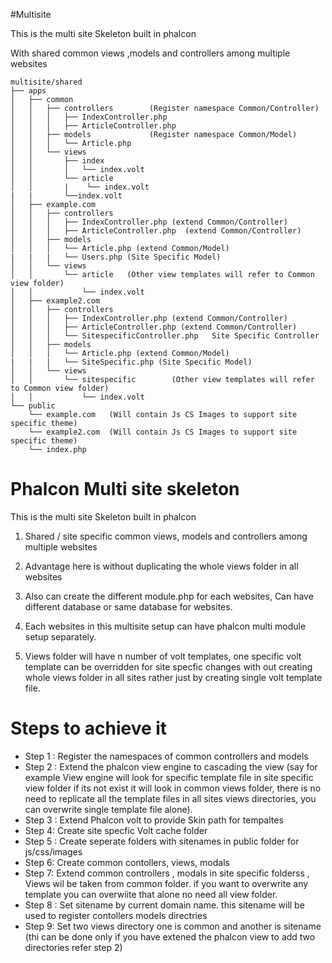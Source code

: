 #Multisite 

This is the multi site Skeleton  built in phalcon

With shared common views ,models and controllers among multiple websites 

	multisite/shared 
	├── apps
	│   ├── common
	│   │   ├── controllers        (Register namespace Common/Controller)
	│   │   │   ├── IndexController.php   
	│   │   │   ├── ArticleController.php
	│   │   ├── models             (Register namespace Common/Model)
	│   │   │   └── Article.php  
	│   │   └── views
	│   │       ├── index
	│   │       │   └── index.volt
	│   │       └── article
	│   │       |    └── index.volt
	|   |       └──index.volt   
	│   ├── example.com
	│   │   ├── controllers
	│   │   │   ├── IndexController.php (extend Common/Controller)
	│   │   │   ├── ArticleController.php  (extend Common/Controller)
	│   │   ├── models
	│   │   │   └── Article.php (extend Common/Model)
	|   |   |   └── Users.php (Site Specific Model)
	│   │   └── views
	│   │       └── article   (Other view templates will refer to Common view folder)
	│   │           └── index.volt
	│   ├── example2.com
	│   │   ├── controllers
	│   │   │   ├── IndexController.php (extend Common/Controller)
	│   │   │   ├── ArticleController.php (extend Common/Controller)
	│   │   │   └── SitespecificController.php   Site Specific Controller
	│   │   ├── models
	│   │   │   └── Article.php (extend Common/Model)
	|   |   |   └── SiteSpecific.php (Site Specific Model)
	│   │   └── views
	│   │       └── sitespecific        (Other view templates will refer to Common view folder)
	│   │           └── index.volt
	└── public
	    └── example.com   (Will contain Js CS Images to support site specific theme)
	    └── example2.com  (Will contain Js CS Images to support site specific theme)
	    └── index.php




# Phalcon Multi site skeleton  

This is the multi site Skeleton  built in phalcon

1. Shared / site specific common views, models and controllers among multiple websites 

2. Advantage here is without duplicating the whole views folder in all websites

3. Also can create the different module.php for each websites, Can have different database or same database for websites. 

4. Each websites in this multisite setup can have phalcon multi module setup separately.  

5. Views folder will have n number of volt templates, one specific volt template can be overridden for site specfic changes with out creating whole views folder in all sites rather just by creating single volt template file.


# **Steps to achieve it**

* Step 1 : Register the namespaces of common controllers and models
* Step 2 : Extend the phalcon view engine to cascading the view (say for example View engine will look for specific template file in site specific view folder if its not exist it will look in common views folder, there is no need to replicate all the template files in all sites views directories, you can overwrite single template file alone).
* Step 3 : Extend Phalcon volt to provide Skin path for tempaltes
* Step 4: Create site specfic Volt cache folder
* Step 5 : Create seperate folders with sitenames in public folder for js/css/images
* Step 6: Create common contollers, views, modals
* Step 7: Extend common controllers , modals in site specific folderss , Views wil be taken from common folder. if you want to overwrite any template you can overwiite that alone no need all view folder.
* Step 8 : Set sitename by current domain name. this sitename will be used to register contollers models directries
* Step 9: Set two views directory one is common and another is sitename (thi can be done only if you have extened the phalcon view to add two directories refer step 2)

